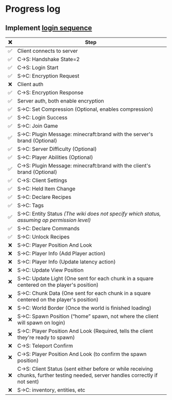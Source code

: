 # Progress log

## Implement [login sequence](https://wiki.vg/Protocol_FAQ#What.27s_the_normal_login_sequence_for_a_client.3F)

| ❌  | Step                                                                                                                            |
| :-: | ------------------------------------------------------------------------------------------------------------------------------- |
| ✅  | Client connects to server                                                                                                       |
| ✅  | C→S: Handshake State=2                                                                                                          |
| ✅  | C→S: Login Start                                                                                                                |
| ✅  | S→C: Encryption Request                                                                                                         |
| ❌  | Client auth                                                                                                                     |
| ✅  | C→S: Encryption Response                                                                                                        |
| ✅  | Server auth, both enable encryption                                                                                             |
| ✅  | S→C: Set Compression (Optional, enables compression)                                                                            |
| ✅  | S→C: Login Success                                                                                                              |
| ✅  | S→C: Join Game                                                                                                                  |
| ✅  | S→C: Plugin Message: minecraft:brand with the server's brand (Optional)                                                         |
| ✅  | S→C: Server Difficulty (Optional)                                                                                               |
| ✅  | S→C: Player Abilities (Optional)                                                                                                |
| ✅  | C→S: Plugin Message: minecraft:brand with the client's brand (Optional)                                                         |
| ✅  | C→S: Client Settings                                                                                                            |
| ✅  | S→C: Held Item Change                                                                                                           |
| ✅  | S→C: Declare Recipes                                                                                                            |
| ✅  | S→C: Tags                                                                                                                       |
| ✅  | S→C: Entity Status _(The wiki does not specify which status, assuming op permission level)_                                     |
| ✅  | S→C: Declare Commands                                                                                                           |
| ✅  | S→C: Unlock Recipes                                                                                                             |
| ❌  | S→C: Player Position And Look                                                                                                   |
| ❌  | S→C: Player Info (Add Player action)                                                                                            |
| ❌  | S→C: Player Info (Update latency action)                                                                                        |
| ❌  | S→C: Update View Position                                                                                                       |
| ❌  | S→C: Update Light (One sent for each chunk in a square centered on the player's position)                                       |
| ❌  | S→C: Chunk Data (One sent for each chunk in a square centered on the player's position)                                         |
| ❌  | S→C: World Border (Once the world is finished loading)                                                                          |
| ❌  | S→C: Spawn Position (“home” spawn, not where the client will spawn on login)                                                    |
| ❌  | S→C: Player Position And Look (Required, tells the client they're ready to spawn)                                               |
| ❌  | C→S: Teleport Confirm                                                                                                           |
| ❌  | C→S: Player Position And Look (to confirm the spawn position)                                                                   |
| ❌  | C→S: Client Status (sent either before or while receiving chunks, further testing needed, server handles correctly if not sent) |
| ❌  | S→C: inventory, entities, etc                                                                                                   |
